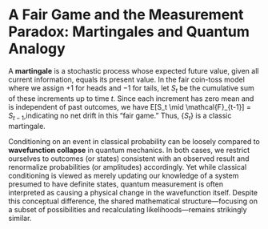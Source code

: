 # A Fair Game and the Measurement Paradox: Martingales and Quantum Analogy

A **martingale** is a stochastic process whose expected future value, given all current information, equals its present value. In the fair coin-toss model where we assign $+1$ for heads and $-1$ for tails, let $S_t$ be the cumulative sum of these increments up to time $t$. Since each increment has zero mean and is independent of past outcomes, we have E[S_t \mid \mathcal{F}_{t-1}]  = $S_{t-1}$,indicating no net drift in this “fair game.” Thus, $\{S_t\}$ is a classic martingale.

Conditioning on an event in classical probability can be loosely compared to **wavefunction collapse** in quantum mechanics. In both cases, we restrict ourselves to outcomes (or states) consistent with an observed result and renormalize probabilities (or amplitudes) accordingly. Yet while classical conditioning is viewed as merely updating our knowledge of a system presumed to have definite states, quantum measurement is often interpreted as causing a physical change in the wavefunction itself. Despite this conceptual difference, the shared mathematical structure—focusing on a subset of possibilities and recalculating likelihoods—remains strikingly similar.
